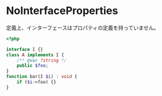 # NoInterfaceProperties

定義上、インターフェースはプロパティの定義を持っていません。

```php
<?php

interface I {}
class A implements I {
    /** @var ?string */
    public $foo;
}
function bar(I $i) : void {
    if ($i->foo) {}
}
```
